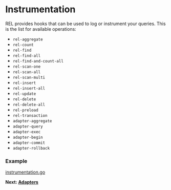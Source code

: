# Instrumentation

REL provides hooks that can be used to log or instrument your queries. This is the list for available operations:

- `rel-aggregate`
- `rel-count`
- `rel-find`
- `rel-find-all`
- `rel-find-and-count-all`
- `rel-scan-one`
- `rel-scan-all`
- `rel-scan-multi`
- `rel-insert`
- `rel-insert-all`
- `rel-update`
- `rel-delete`
- `rel-delete-all`
- `rel-preload`
- `rel-transaction`
- `adapter-aggregate`
- `adapter-query`
- `adapter-exec`
- `adapter-begin`
- `adapter-commit`
- `adapter-rollback`

<!-- tabs:start -->

### **Example**

[instrumentation.go](instrumentation.go ':include :fragment=instrumentation')

<!-- tabs:end -->

**Next: [Adapters](adapters.md)**
